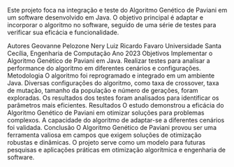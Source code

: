 Este projeto foca na integração e teste do Algoritmo Genético de Paviani em um software desenvolvido em Java. O objetivo principal é adaptar e incorporar o algoritmo no software, seguido de uma série de testes para verificar sua eficácia e funcionalidade.

Autores
Geovanne Pelozone Nery
Luiz Ricardo Favaro
Universidade Santa Cecília, Engenharia de Computação
Ano 2023
Objetivos
Implementar o Algoritmo Genético de Paviani em Java.
Realizar testes para analisar a performance do algoritmo em diferentes cenários e configurações.
Metodologia
O algoritmo foi reprogramado e integrado em um ambiente Java.
Diversas configurações do algoritmo, como taxa de crossover, taxa de mutação, tamanho da população e número de gerações, foram exploradas.
Os resultados dos testes foram analisados para identificar os parâmetros mais eficientes.
Resultados
O estudo demonstrou a eficácia do Algoritmo Genético de Paviani em otimizar soluções para problemas complexos.
A capacidade do algoritmo de adaptar-se a diferentes cenários foi validada.
Conclusão
O Algoritmo Genético de Paviani provou ser uma ferramenta valiosa em campos que exigem soluções de otimização robustas e dinâmicas.
O projeto serve como um modelo para futuras pesquisas e aplicações práticas em otimização algorítmica e engenharia de software.
